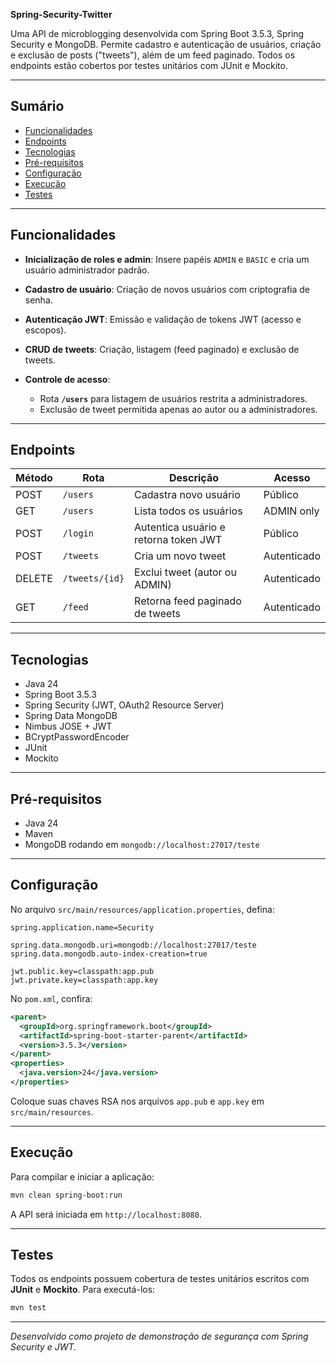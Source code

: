 **Spring-Security-Twitter**

Uma API de microblogging desenvolvida com Spring Boot 3.5.3, Spring Security e MongoDB. Permite cadastro e autenticação de usuários, criação e exclusão de posts ("tweets"), além de um feed paginado. Todos os endpoints estão cobertos por testes unitários com JUnit e Mockito.

---

## Sumário

* [Funcionalidades](#funcionalidades)
* [Endpoints](#endpoints)
* [Tecnologias](#tecnologias)
* [Pré-requisitos](#pré-requisitos)
* [Configuração](#configuração)
* [Execução](#execução)
* [Testes](#testes)

---

## Funcionalidades

* **Inicialização de roles e admin**: Insere papéis `ADMIN` e `BASIC` e cria um usuário administrador padrão.
* **Cadastro de usuário**: Criação de novos usuários com criptografia de senha.
* **Autenticação JWT**: Emissão e validação de tokens JWT (acesso e escopos).
* **CRUD de tweets**: Criação, listagem (feed paginado) e exclusão de tweets.
* **Controle de acesso**:

  * Rota **`/users`** para listagem de usuários restrita a administradores.
  * Exclusão de tweet permitida apenas ao autor ou a administradores.

---

## Endpoints

| Método | Rota           | Descrição                             | Acesso      |
| ------ | -------------- | ------------------------------------- | ----------- |
| POST   | `/users`       | Cadastra novo usuário                 | Público     |
| GET    | `/users`       | Lista todos os usuários               | ADMIN only  |
| POST   | `/login`       | Autentica usuário e retorna token JWT | Público     |
| POST   | `/tweets`      | Cria um novo tweet                    | Autenticado |
| DELETE | `/tweets/{id}` | Exclui tweet (autor ou ADMIN)         | Autenticado |
| GET    | `/feed`        | Retorna feed paginado de tweets       | Autenticado |

---

## Tecnologias

* Java 24
* Spring Boot 3.5.3
* Spring Security (JWT, OAuth2 Resource Server)
* Spring Data MongoDB
* Nimbus JOSE + JWT
* BCryptPasswordEncoder
* JUnit
* Mockito

---

## Pré-requisitos

* Java 24
* Maven
* MongoDB rodando em `mongodb://localhost:27017/teste`

---

## Configuração

No arquivo `src/main/resources/application.properties`, defina:

```properties
spring.application.name=Security

spring.data.mongodb.uri=mongodb://localhost:27017/teste
spring.data.mongodb.auto-index-creation=true

jwt.public.key=classpath:app.pub
jwt.private.key=classpath:app.key
```

No `pom.xml`, confira:

```xml
<parent>
  <groupId>org.springframework.boot</groupId>
  <artifactId>spring-boot-starter-parent</artifactId>
  <version>3.5.3</version>
</parent>
<properties>
  <java.version>24</java.version>
</properties>
```

Coloque suas chaves RSA nos arquivos `app.pub` e `app.key` em `src/main/resources`.

---

## Execução

Para compilar e iniciar a aplicação:

```bash
mvn clean spring-boot:run
```

A API será iniciada em `http://localhost:8080`.

---

## Testes

Todos os endpoints possuem cobertura de testes unitários escritos com **JUnit** e **Mockito**. Para executá-los:

```bash
mvn test
```

---

*Desenvolvido como projeto de demonstração de segurança com Spring Security e JWT.*

